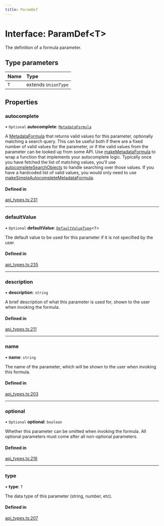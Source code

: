 ```yaml
---
title: ParamDef
---
```

# Interface: ParamDef<T\>

The definition of a formula parameter.

## Type parameters

| Name | Type |
| :------ | :------ |
| `T` | extends `UnionType` |

## Properties

### autocomplete

• `Optional` **autocomplete**: [`MetadataFormula`](../types/MetadataFormula.md)

A [MetadataFormula](../types/MetadataFormula.md) that returns valid values for this parameter, optionally matching a search
query. This can be useful both if there are a fixed number of valid values for the parameter,
or if the valid values from the parameter can be looked up from some API.
Use [makeMetadataFormula](../functions/makeMetadataFormula.md) to wrap a function that implements your autocomplete logic.
Typically once you have fetched the list of matching values, you'll use
[autocompleteSearchObjects](../functions/autocompleteSearchObjects.md) to handle searching over those values.
If you have a hardcoded list of valid values, you would only need to use
[makeSimpleAutocompleteMetadataFormula](../functions/makeSimpleAutocompleteMetadataFormula.md).

#### Defined in

[api_types.ts:231](https://github.com/coda/packs-sdk/blob/main/api_types.ts#L231)

___

### defaultValue

• `Optional` **defaultValue**: [`DefaultValueType`](../types/DefaultValueType.md)<`T`\>

The default value to be used for this parameter if it is not specified by the user.

#### Defined in

[api_types.ts:235](https://github.com/coda/packs-sdk/blob/main/api_types.ts#L235)

___

### description

• **description**: `string`

A brief description of what this parameter is used for, shown to the user when invoking the formula.

#### Defined in

[api_types.ts:211](https://github.com/coda/packs-sdk/blob/main/api_types.ts#L211)

___

### name

• **name**: `string`

The name of the parameter, which will be shown to the user when invoking this formula.

#### Defined in

[api_types.ts:203](https://github.com/coda/packs-sdk/blob/main/api_types.ts#L203)

___

### optional

• `Optional` **optional**: `boolean`

Whether this parameter can be omitted when invoking the formula.
All optional parameters must come after all non-optional parameters.

#### Defined in

[api_types.ts:216](https://github.com/coda/packs-sdk/blob/main/api_types.ts#L216)

___

### type

• **type**: `T`

The data type of this parameter (string, number, etc).

#### Defined in

[api_types.ts:207](https://github.com/coda/packs-sdk/blob/main/api_types.ts#L207)
